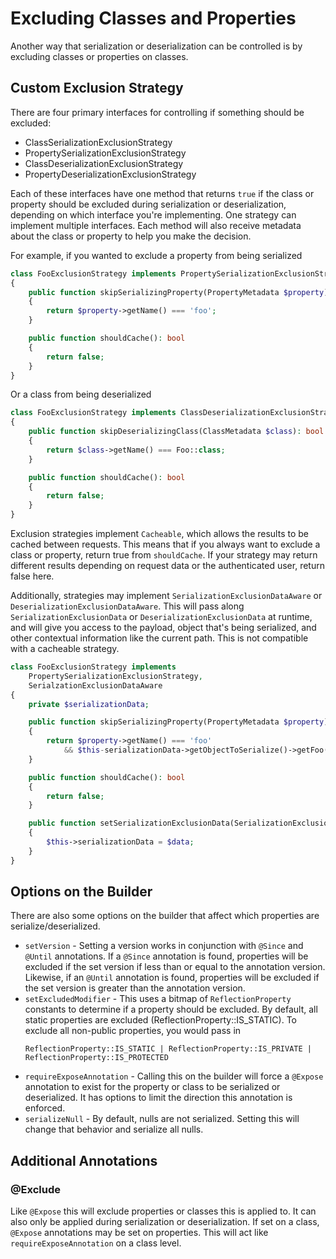 Excluding Classes and Properties
================================

Another way that serialization or deserialization can be controlled is
by excluding classes or properties on classes.

Custom Exclusion Strategy
-------------------------

There are four primary interfaces for controlling if something should
be excluded:

* ClassSerializationExclusionStrategy
* PropertySerializationExclusionStrategy
* ClassDeserializationExclusionStrategy
* PropertyDeserializationExclusionStrategy

Each of these interfaces have one method that returns `true` if the
class or property should be excluded during serialization or
deserialization, depending on which interface you're implementing. One
strategy can implement multiple interfaces. Each method will also
receive metadata about the class or property to help you make the
decision.

For example, if you wanted to exclude a property from being serialized

```php
class FooExclusionStrategy implements PropertySerializationExclusionStrategy
{
    public function skipSerializingProperty(PropertyMetadata $property): bool
    {
        return $property->getName() === 'foo';
    }

    public function shouldCache(): bool
    {
        return false;
    }
}
```

Or a class from being deserialized

```php
class FooExclusionStrategy implements ClassDeserializationExclusionStrategy
{
    public function skipDeserializingClass(ClassMetadata $class): bool
    {
        return $class->getName() === Foo::class;
    }

    public function shouldCache(): bool
    {
        return false;
    }
}
```

Exclusion strategies implement `Cacheable`, which allows the results
to be cached between requests. This means that if you always want to
exclude a class or property, return true from `shouldCache`. If your
strategy may return different results depending on request data or the
authenticated user, return false here.

Additionally, strategies may implement `SerializationExclusionDataAware`
or `DeserializationExclusionDataAware`. This will pass along
`SerializationExclusionData` or `DeserializationExclusionData` at
runtime, and will give you access to the payload, object that's being
serialized, and other contextual information like the current path. This
is not compatible with a cacheable strategy.

```php
class FooExclusionStrategy implements
    PropertySerializationExclusionStrategy,
    SerialzationExclusionDataAware
{
    private $serializationData;

    public function skipSerializingProperty(PropertyMetadata $property): bool
    {
        return $property->getName() === 'foo'
            && $this-serializationData->getObjectToSerialize()->getFoo() !== 5;
    }

    public function shouldCache(): bool
    {
        return false;
    }

    public function setSerializationExclusionData(SerializationExclusionData $data): void
    {
        $this->serializationData = $data;
    }
}
```

Options on the Builder
----------------------

There are also some options on the builder that affect which properties
are serialize/deserialized.

* `setVersion` - Setting a version works in conjunction with `@Since` and
  `@Until` annotations.  If a `@Since` annotation is found, properties
  will be excluded if the set version if less than or equal to the
  annotation version. Likewise, if an `@Until` annotation is found,
  properties will be excluded if the set version is greater than the
  annotation version.
* `setExcludedModifier` - This uses a bitmap of `ReflectionProperty`
  constants to determine if a property should be excluded.  By default,
  all static properties are excluded (ReflectionProperty::IS_STATIC).
  To exclude all non-public properties, you would pass in
  ```
  ReflectionProperty::IS_STATIC | ReflectionProperty::IS_PRIVATE | ReflectionProperty::IS_PROTECTED
  ```
* `requireExposeAnnotation` - Calling this on the builder will force
  a `@Expose` annotation to exist for the property or class to be
  serialized or deserialized.  It has options to limit the direction
  this annotation is enforced.
* `serializeNull` - By default, nulls are not serialized.  Setting this
  will change that behavior and serialize all nulls.

Additional Annotations
----------------------

### @Exclude

Like `@Expose` this will exclude properties or classes this is applied
to.  It can also only be applied during serialization or deserialization.
If set on a class, `@Expose` annotations may be set on properties. This
will act like `requireExposeAnnotation` on a class level.

